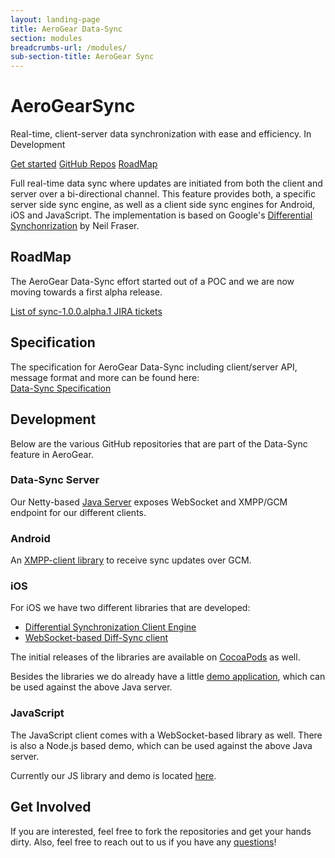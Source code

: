 ```yaml
---
layout: landing-page
title: AeroGear Data-Sync
section: modules
breadcrumbs-url: /modules/
sub-section-title: AeroGear Sync
---
```


  <h1><i class="fa fa-refresh"></i> AeroGear<strong>Sync</strong></h1>
  <p class="alt">Real-time, client-server data synchronization with ease and efficiency. <span class="label label-warning">In Development</span></p>

  <p>
    <a href="/getstarted/downloads/" class="btn btn-primary-inverse btn-lg"><i class="fa fa-hand-o-right"></i> Get started</a>
    <a href="https://github.com/aerogear/?query=sync" class="btn btn-primary btn-sm"><i class="fa fa-github-alt"></i> GitHub Repos</a>
    <a href="/docs/planning/" class="btn btn-primary btn-sm"><i class="fa fa-road"></i> RoadMap</a>
  </p>


Full real-time data sync where updates are initiated from both the client and server over a bi-directional channel. This feature provides both, a specific server side sync engine, as well as a client side sync engines for Android, iOS and JavaScript. The implementation is based on Google's [Differential Synchonrization](http://research.google.com/pubs/pub35605.html) by Neil Fraser.


<h2 id="roadmap"><i class="fa fa-road"></i> RoadMap</h2>

The AeroGear Data-Sync effort started out of a POC and we are now moving towards a first alpha release. 

[List of sync-1.0.0.alpha.1 JIRA tickets](https://issues.jboss.org/issues/?filter=12323088)


<h2 id="spec"><i class="fa fa-book"></i> Specification</h2>

The specification for AeroGear Data-Sync including client/server API, message format and more can be found here:  
[Data-Sync Specification](../docs/specs/aerogear-data-sync)


<h2 id="development"><i class="fa fa-flask"></i> Development</h2>

Below are the various GitHub repositories that are part of the Data-Sync feature in AeroGear.


<h3><i class="fa fa-server"></i> Data-Sync Server</h3>

Our Netty-based [Java Server](https://github.com/aerogear/aerogear-sync-server) exposes WebSocket and XMPP/GCM endpoint for our different clients.


<h3><i class="fa fa-android"></i> Android</h3>

An [XMPP-client library](https://github.com/aerogear/aerogear-android-sync) to receive sync updates over GCM.



<h3><i class="fa fa-apple"></i> iOS</h3>

For iOS we have two different libraries that are developed:

* [Differential Synchronization Client Engine](https://github.com/aerogear/aerogear-ios-sync)
* [WebSocket-based Diff-Sync client](https://github.com/aerogear/aerogear-ios-sync-client)

The initial releases of the libraries are available on [CocoaPods](http://cocoapods.org/?q=AeroGearSync) as well.

Besides the libraries we do already have a little [demo application](https://github.com/aerogear/aerogear-ios-sync-demo), which can be used against the above Java server.



<h3><i class="fa fa-html5"></i> JavaScript</h3>

The JavaScript client comes with a WebSocket-based library as well. There is also a Node.js based demo, which can be used against the above Java server.

Currently our JS library and demo is located [here](https://github.com/aerogear/aerogear-sync-server/tree/master/js-client).



<h2 id="get-involved"><i class="fa fa-users"></i> Get Involved</h2>

If you are interested, feel free to fork the repositories and get your hands dirty. Also, feel free to reach out to us if you have any [questions](/community)!
